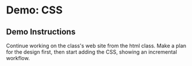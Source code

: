 # Demo: CSS

## Demo Instructions

Continue working on the class's web site from the html class. Make a plan for the design first, then start adding the CSS, showing an incremental workflow.
